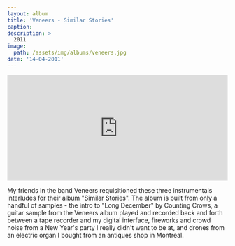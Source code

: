 ```yaml
---
layout: album
title: 'Veneers - Similar Stories'
caption:
description: > 
  2011
image: 
  path: /assets/img/albums/veneers.jpg
date: '14-04-2011'
---
```


<iframe style="border: 0; width: 100%; height: 241px;" src="https://bandcamp.com/EmbeddedPlayer/album=1163529722/size=large/bgcol=333333/linkcol=0f91ff/artwork=small/transparent=true/" seamless><a href="https://errandboy.bandcamp.com/album/veneers-similar-stories">Veneers - Similar Stories by Errand Boy</a></iframe>

My friends in the band Veneers requisitioned these three instrumentals interludes for their album "Similar Stories". The album is built from only a handful of samples - the intro to "Long December" by Counting Crows, a guitar sample from the Veneers album played and recorded back and forth between a tape recorder and my digital interface, fireworks and crowd noise from a New Year's party I really didn't want to be at, and drones from an electric organ I bought from an antiques shop in Montreal.
